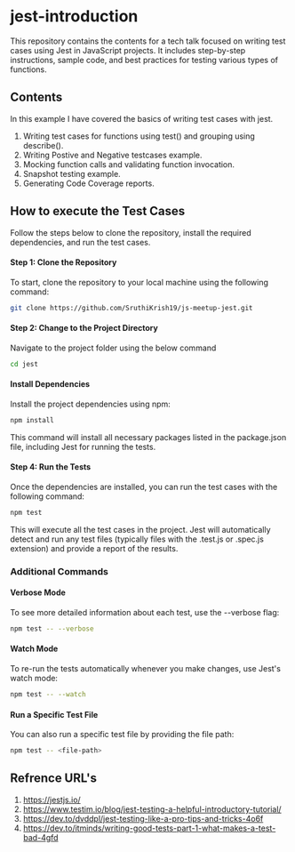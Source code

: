 # jest-introduction
This repository contains the contents for a tech talk focused on writing test cases using Jest in JavaScript projects. It includes step-by-step instructions, sample code, and best practices for testing various types of functions.

## Contents 
In this example I have covered the basics of writing test cases with jest.
1. Writing test cases for functions using test() and grouping using describe().
2. Writing Postive and Negative testcases example.
3. Mocking function calls and validating function invocation.
4. Snapshot testing example.
5. Generating Code Coverage reports.

## How to execute the Test Cases
Follow the steps below to clone the repository, install the required dependencies, and run the test cases.
#### Step 1: Clone the Repository
To start, clone the repository to your local machine using the following command:
```bash
git clone https://github.com/SruthiKrish19/js-meetup-jest.git
```
#### Step 2: Change to the Project Directory
Navigate to the project folder using the below command
```bash
cd jest
```
#### Install Dependencies
Install the project dependencies using npm:
```bash
npm install
```
This command will install all necessary packages listed in the package.json file, including Jest for running the tests.
#### Step 4: Run the Tests
Once the dependencies are installed, you can run the test cases with the following command:
```bash
npm test
```
This will execute all the test cases in the project. Jest will automatically detect and run any test files (typically files with the .test.js or .spec.js extension) and provide a report of the results.

### Additional Commands
#### Verbose Mode
To see more detailed information about each test, use the --verbose flag:
```bash
npm test -- --verbose
```
#### Watch Mode
To re-run the tests automatically whenever you make changes, use Jest's watch mode:
```bash
npm test -- --watch
```
#### Run a Specific Test File
You can also run a specific test file by providing the file path:
```bash
npm test -- <file-path>
```

## Refrence URL's
1. https://jestjs.io/
2. https://www.testim.io/blog/jest-testing-a-helpful-introductory-tutorial/
3. https://dev.to/dvddpl/jest-testing-like-a-pro-tips-and-tricks-4o6f
4. https://dev.to/itminds/writing-good-tests-part-1-what-makes-a-test-bad-4gfd
